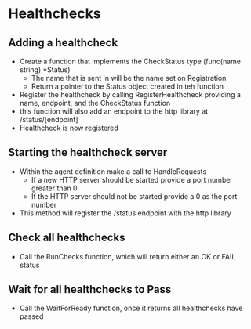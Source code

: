 # Healthchecks

## Adding a healthcheck

-   Create a function that implements the CheckStatus type (func(name string) \*Status)
    -   The name that is sent in will be the name set on Registration
    -   Return a pointer to the Status object created in teh function
-   Register the healthcheck by calling RegisterHealthcheck providing a name, endpoint, and the CheckStatus function
-   this function will also add an endpoint to the http library at /status/[endpoint]
-   Healthcheck is now registered

## Starting the healthcheck server

-   Within the agent definition make a call to HandleRequests
    -   If a new HTTP server should be started provide a port number greater than 0
    -   If the HTTP server should not be started provide a 0 as the port number
-   This method will register the /status endpoint with the http library

## Check all healthchecks

-   Call the RunChecks function, which will return either an OK or FAIL status

## Wait for all healthchecks to Pass

-   Call the WaitForReady function, once it returns all healthchecks have passed
